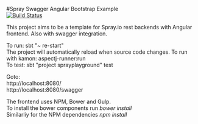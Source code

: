 #Spray Swagger Angular Bootstrap Example  
[![Build Status](https://travis-ci.org/Ciaran0/Spray-Swagger-Angular-Bootstrap-Example.svg?branch=master)](https://travis-ci.org/Ciaran0/Spray-Swagger-Angular-Bootstrap-Example)

This project aims to be a template for Spray.io rest backends with Angular frontend. Also with swagger integration.

To run: sbt "~ re-start"  
The project will automatically reload when source code changes. 
To run with kamon: aspectj-runner:run  
To test: sbt "project sprayplayground" test  

Goto:  
http://localhost:8080/  
http://localhost:8080/swagger

The frontend uses NPM, Bower and Gulp.  
To install the bower components run *bower install*  
Similarliy for the NPM dependencies *npm install*
